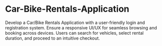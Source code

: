 # Car-Bike-Rentals-Application
Develop a Car/Bike Rentals Application with a user-friendly login and registration system. Ensure a responsive UI/UX for seamless browsing and booking across devices. Users can search for vehicles, select rental duration, and proceed to an intuitive checkout.  
